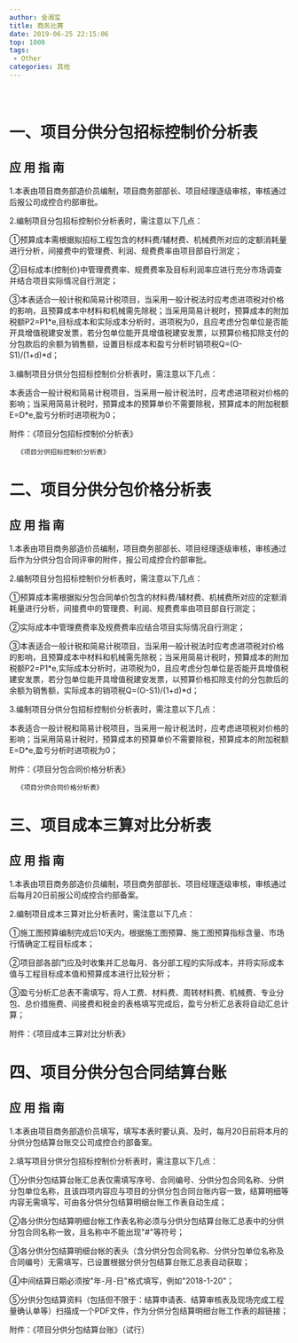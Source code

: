 ```yaml
---
author: 金湘玺
title: 商务比赛
date: 2019-06-25 22:15:06
top: 1000
tags: 
 - Other
categories: 其他
---
```


 ㅤ 
<!-- more -->

# 一、项目分供分包招标控制价分析表


## 应 用 指 南

1.本表由项目商务部造价员编制，项目商务部部长、项目经理逐级审核，审核通过后报公司成控合约部审批。

2.编制项目分包招标控制价分析表时，需注意以下几点：

①预算成本需根据拟招标工程包含的材料费/辅材费、机械费所对应的定额消耗量进行分析，间接费中的管理费、利润、规费费率由项目部自行测定；

②目标成本(控制价)中管理费费率、规费费率及目标利润率应进行充分市场调查并结合项目实际情况自行测定；

③本表适合一般计税和简易计税项目，当采用一般计税法时应考虑进项税对价格的影响，且预算成本中材料和机械需先除税；当采用简易计税时，预算成本的附加税额P2=P1\*e,目标成本和实际成本分析时，进项税为0，且应考虑分包单位是否能开具增值税建安发票，若分包单位能开具增值税建安发票，以预算价格扣除支付的分包款后的余额为销售额，设置目标成本和盈亏分析时销项税Q=(O-S1)/(1+d)\*d；

3.编制项目分供分包招标控制价分析表时，需注意以下几点：

本表适合一般计税和简易计税项目，当采用一般计税法时，应考虑进项税对价格的影响；当采用简易计税时，预算成本的预算单价不需要除税，预算成本的附加税额E=D\*e,盈亏分析时进项税为0；

附件：《项目分包招标控制价分析表》

      《项目分供招标控制价分析表》


# 二、项目分供分包价格分析表


## 应 用 指 南

1.本表由项目商务部造价员编制，项目商务部部长、项目经理逐级审核，审核通过后作为分供分包合同评审的附件，报公司成控合约部审批。

2.编制项目分包招标控制价分析表时，需注意以下几点：

①预算成本需根据拟分包合同单价包含的材料费/辅材费、机械费所对应的定额消耗量进行分析，间接费中的管理费、利润、规费费率由项目部自行测定；

②实际成本中管理费费率及规费费率应结合项目实际情况自行测定；

③本表适合一般计税和简易计税项目，当采用一般计税法时应考虑进项税对价格的影响，且预算成本中材料和机械需先除税；当采用简易计税时，预算成本的附加税额P2=P1\*e,实际成本分析时，进项税为0，且应考虑分包单位是否能开具增值税建安发票，若分包单位能开具增值税建安发票，以预算价格扣除支付的分包款后的余额为销售额，实际成本的销项税Q=(O-S1)/(1+d)\*d；

3.编制项目分供分包招标控制价分析表时，需注意以下几点：

本表适合一般计税和简易计税项目，当采用一般计税法时，应考虑进项税对价格的影响；当采用简易计税时，预算成本的预算单价不需要除税，预算成本的附加税额E=D\*e,盈亏分析时进项税为0；

附件：《项目分包合同价格分析表》

      《项目分供合同价格分析表》

# 三、项目成本三算对比分析表

## 应 用 指 南

1.本表由项目商务部造价员编制，项目商务部部长、项目经理逐级审核，审核通过后每月20日前报公司成控合约部备案。

2.编制项目成本三算对比分析表时，需注意以下几点：

①施工图预算编制完成后10天内，根据施工图预算、施工图预算指标含量、市场行情确定工程目标成本；

②项目部各部门应及时收集并汇总每月、各分部工程的实际成本，并将实际成本值与工程目标成本值和预算成本进行比较分析；

③盈亏分析汇总表不需填写，将人工费、材料费、周转材料费、机械费、专业分包、总价措施费、间接费和税金的表格填写完成后，盈亏分析汇总表将自动汇总计算；


附件：《项目成本三算对比分析表》


# 四、项目分供分包合同结算台账


## 应 用 指 南

1.本表由项目商务部造价员填写，填写本表时要认真、及时，每月20日前将本月的分供分包结算台账交公司成控合约部备案。

2.填写项目分供分包招标控制价分析表时，需注意以下几点：

①分供分包结算台账汇总表仅需填写序号、合同编号、分供分包合同名称、分供分包单位名称，且该四项内容应与项目的分供分包合同台账内容一致，结算明细等内容无需填写，可由各分供分包结算明细台账工作表自动生成；

②各分供分包结算明细台帐工作表名称必须与分供分包结算台账汇总表中的分供分包合同名称一致，且名称中不能出现&quot;#&quot;等符号；

③各分供分包结算明细台帐的表头（含分供分包合同名称、分供分包单位名称及合同编号）无需填写，已设置根据分供分包结算台账汇总表自动获取；

④中间结算日期必须按&quot;年-月-日&quot;格式填写，例如&quot;2018-1-20&quot;；

⑤分供分包结算资料（包括但不限于：结算申请表、结算审核表及现场完成工程量确认单等）扫描成一个PDF文件，作为分供分包结算明细台账工作表的超链接；

附件：《项目分供分包结算台账》（试行）
